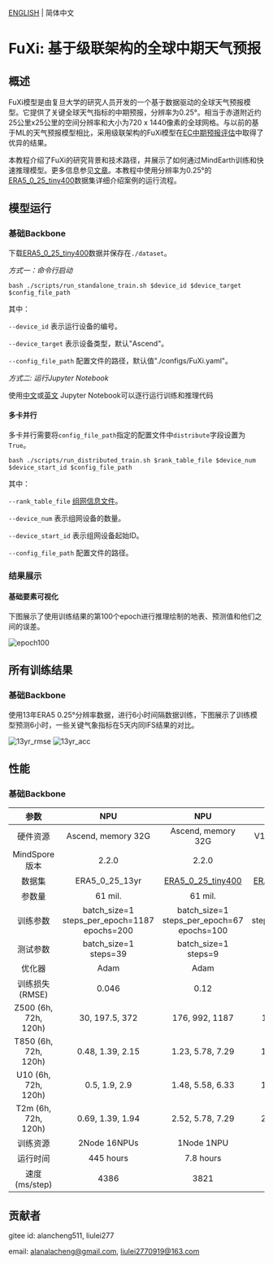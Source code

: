 [ENGLISH](README.md) | 简体中文

# FuXi: 基于级联架构的全球中期天气预报

## 概述

FuXi模型是由复旦大学的研究人员开发的一个基于数据驱动的全球天气预报模型。它提供了关键全球天气指标的中期预报，分辨率为0.25°。相当于赤道附近约25公里x25公里的空间分辨率和大小为720 x 1440像素的全球网格。与以前的基于ML的天气预报模型相比，采用级联架构的FuXi模型在[EC中期预报评估](https://charts.ecmwf.int/products/plwww_3m_fc_aimodels_wp_mean?area=Northern%20Extra-tropics&parameter=Geopotential%20500hPa&score=Root%20mean%20square%20error)中取得了优异的结果。

本教程介绍了FuXi的研究背景和技术路径，并展示了如何通过MindEarth训练和快速推理模型。更多信息参见[文章](https://www.nature.com/articles/s41612-023-00512-1)。本教程中使用分辨率为0.25°的[ERA5_0_25_tiny400](https://download-mindspore.osinfra.cn/mindscience/mindearth/dataset/ERA5_0_25_tiny400/)数据集详细介绍案例的运行流程。

## 模型运行

### 基础Backbone

下载[ERA5_0_25_tiny400](https://download-mindspore.osinfra.cn/mindscience/mindearth/dataset/ERA5_0_25_tiny400/)数据并保存在`./dataset`。

*方式一：命令行启动*

```shell
bash ./scripts/run_standalone_train.sh $device_id $device_target $config_file_path
```

其中：

`--device_id` 表示运行设备的编号。

`--device_target` 表示设备类型，默认"Ascend"。

`--config_file_path` 配置文件的路径，默认值"./configs/FuXi.yaml"。

*方式二: 运行Jupyter Notebook*

使用[中文](https://gitee.com/mindspore/mindscience/blob/master/MindEarth/applications/medium-range/fuxi/fuxi_CN.ipynb)或[英文](https://gitee.com/mindspore/mindscience/blob/master/MindEarth/applications/medium-range/fuxi/fuxi.ipynb) Jupyter Notebook可以逐行运行训练和推理代码

#### 多卡并行

多卡并行需要将`config_file_path`指定的配置文件中`distribute`字段设置为`True`。

```shell
bash ./scripts/run_distributed_train.sh $rank_table_file $device_num $device_start_id $config_file_path
```

其中：

`--rank_table_file` [组网信息文件](https://www.mindspore.cn/tutorials/experts/zh-CN/r2.2/parallel/rank_table.html#%E6%A6%82%E8%BF%B0)。

`--device_num` 表示组网设备的数量。

`--device_start_id` 表示组网设备起始ID。

`--config_file_path` 配置文件的路径。

### 结果展示

#### 基础要素可视化

下图展示了使用训练结果的第100个epoch进行推理绘制的地表、预测值和他们之间的误差。

![epoch100](images/key_info_comparison.png)

## 所有训练结果

### 基础Backbone

使用13年ERA5 0.25°分辨率数据，进行6小时间隔数据训练，下图展示了训练模型预测6小时，一些关键气象指标在5天内同IFS结果的对比。

![13yr_rmse](./images/RMSE_0.25_multi_years.png)
![13yr_acc](./images/ACC_0.25_multi_years.png)

## 性能

### 基础Backbone

|      参数        |        NPU              |        NPU             |    GPU       |
|:----------------------:|:--------------------------:|:--------------------------:|:---------------:|
|    硬件资源        |     Ascend, memory 32G     |     Ascend, memory 32G      |     V100, memory 32G       |
|     MindSpore版本   |        2.2.0             |         2.2.0             |      2.2.0       |
|     数据集      |      ERA5_0_25_13yr             |      [ERA5_0_25_tiny400](https://download.mindspore.cn/mindscience/mindearth/dataset/ERA5_0_25_tiny400)     |     [ERA5_0_25_tiny400](https://download.mindspore.cn/mindscience/mindearth/dataset/ERA5_0_25_tiny400)     |
|    参数量     |    61 mil.         |          61 mil.         |        61 mil.    |
|    训练参数  |        batch_size=1<br>steps_per_epoch=1187<br>epochs=200    |    batch_size=1<br>steps_per_epoch=67<br>epochs=100   |     batch_size=1<br>steps_per_epoch=67<br>epochs=100     |
|        测试参数      |    batch_size=1<br>steps=39 | batch_size=1<br>steps=9 |    batch_size=1<br>steps=9  |
|    优化器    |        Adam      |         Adam              |    Adam     |
|        训练损失(RMSE)      |    0.046    |   0.12     |  0.12   |
|        Z500  (6h, 72h, 120h)      |   30, 197.5, 372 |  176, 992, 1187 |   176, 992, 1187    |
|        T850  (6h, 72h, 120h)      |   0.48, 1.39, 2.15 |  1.23, 5.78, 7.29 |1.23, 5.78, 7.29   |
|        U10  (6h, 72h, 120h)      |    0.5, 1.9, 2.9 | 1.48, 5.58, 6.33 | 1.48, 5.58, 6.33   |
|        T2m  (6h, 72h, 120h)      |    0.69, 1.39, 1.94|  2.52, 5.78, 7.29 | 2.52, 5.78, 7.29   |
|    训练资源      | 2Node 16NPUs  | 1Node 1NPU   | 1Node 1GPU    |
|    运行时间     | 445 hours  | 7.8 hours   | 15 hours    |
|    速度(ms/step)          |     4386     |     3821       |   8071 |

## 贡献者

gitee id: alancheng511, liulei277

email: alanalacheng@gmail.com, liulei2770919@163.com